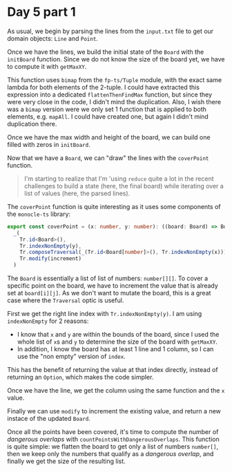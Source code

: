# Day 5 part 1

As usual, we begin by parsing the lines from the `input.txt` file to get our domain objects: `Line` and `Point`.

Once we have the lines, we build the initial state of the `Board` with the `initBoard` function. Since we do not know the size of the board yet, we have to compute it with `getMaxXY`.

This function uses `bimap` from the `fp-ts/Tuple` module, with the exact same lambda for both elements of the 2-tuple. I could have extracted this expression into a dedicated `flattenThenFindMax` function, but since they were very close in the code, I didn't mind the duplication. Also, I wish there was a `bimap` version were we only set 1 function that is applied to both elements, e.g. `mapAll`. I could have created one, but again I didn't mind duplication there.

Once we have the max width and height of the board, we can build one filled with zeros in `initBoard`.

Now that we have a `Board`, we can "draw" the lines with the `coverPoint` function.

> I'm starting to realize that I'm 'using `reduce` quite a lot in the recent challenges to build a state (here, the final board) while iterating over a list of values (here, the parsed lines).

The `coverPoint` function is quite interesting as it uses some components of the `monocle-ts` library:

```ts
export const coverPoint = (x: number, y: number): ((board: Board) => Board) =>
  _(
    Tr.id<Board>(),
    Tr.indexNonEmpty(y),
    Tr.composeTraversal(_(Tr.id<Board[number]>(), Tr.indexNonEmpty(x))),
    Tr.modify(increment)
  )
```

The `Board` is essentially a list of list of numbers: `number[][]`. To cover a specific point on the board, we have to increment the value that is already set at `board[i][j]`. As we don't want to mutate the board, this is a great case where the `Traversal` optic is useful.

First we get the right line index with `Tr.indexNonEmpty(y)`. I am using `indexNonEmpty` for 2 reasons:
* I know that `x` and `y` are within the bounds of the board, since I used the whole list of `x`s and `y` to determine the size of the board with `getMaxXY`.
* In addition, I know the board has at least 1 line and 1 column, so I can use the "non empty" version of `index`.

This has the benefit of returning the value at that index directly, instead of returning an `Option`, which makes the code simpler.

Once we have the line, we get the column using the same function and the `x` value.

Finally we can use `modify` to increment the existing value, and return a new instace of the updated `Board`.

Once all the points have been covered, it's time to compute the number of _dangerous overlaps_ with `countPointsWithDangerousOverlaps`. This function is quite simple: we flatten the board to get only a list of numbers `number[]`, then we keep only the numbers that qualify as a _dangerous overlap_, and finally we get the size of the resulting list.
